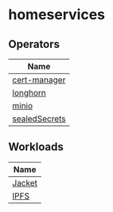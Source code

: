 # homeservices

## Operators

| Name |
|------|
| [cert-manager](https://cert-manager.io/) |
| [longhorn](https://longhorn.io/) |
| [minio](https://min.io/) |
| [sealedSecrets](https://github.com/bitnami-labs/sealed-secrets) |

## Workloads

| Name |
|------|
| [Jacket](https://github.com/Jackett/Jackett) |
| [IPFS](https://ipfs.io/) |
